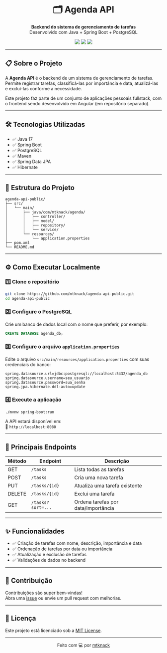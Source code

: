 <h1 align="center">🗂️ Agenda API</h1>

<p align="center">
  <strong>Backend do sistema de gerenciamento de tarefas</strong><br>
  Desenvolvido com Java + Spring Boot + PostgreSQL
</p>

<p align="center">
  <img src="https://img.shields.io/badge/Java-17-red?style=for-the-badge&logo=java&logoColor=white" />
  <img src="https://img.shields.io/badge/Spring_Boot-3.1.0-green?style=for-the-badge&logo=springboot" />
  <img src="https://img.shields.io/badge/PostgreSQL-15-blue?style=for-the-badge&logo=postgresql&logoColor=white" />
</p>

---

## 📋 Sobre o Projeto

A **Agenda API** é o backend de um sistema de gerenciamento de tarefas. Permite registrar tarefas, classificá-las por importância e data, atualizá-las e excluí-las conforme a necessidade.

Este projeto faz parte de um conjunto de aplicações pessoais fullstack, com o frontend sendo desenvolvido em Angular (em repositório separado).

---

## 🛠️ Tecnologias Utilizadas

- ✅ Java 17
- ✅ Spring Boot
- ✅ PostgreSQL
- ✅ Maven
- ✅ Spring Data JPA
- ✅ Hibernate

---

## 📁 Estrutura do Projeto

```
agenda-api-public/
├── src/
│   └── main/
│       ├── java/com/mtknack/agenda/
│       │   ├── controller/
│       │   ├── model/
│       │   ├── repository/
│       │   └── service/
│       └── resources/
│           └── application.properties
├── pom.xml
└── README.md
```

---

## ⚙️ Como Executar Localmente

### 1️⃣ Clone o repositório

```bash
git clone https://github.com/mtknack/agenda-api-public.git
cd agenda-api-public
```

### 2️⃣ Configure o PostgreSQL

Crie um banco de dados local com o nome que preferir, por exemplo:

```sql
CREATE DATABASE agenda_db;
```

### 3️⃣ Configure o arquivo `application.properties`

Edite o arquivo `src/main/resources/application.properties` com suas credenciais do banco:

```properties
spring.datasource.url=jdbc:postgresql://localhost:5432/agenda_db
spring.datasource.username=seu_usuario
spring.datasource.password=sua_senha
spring.jpa.hibernate.ddl-auto=update
```

### 4️⃣ Execute a aplicação

```bash
./mvnw spring-boot:run
```

A API estará disponível em:  
📍 `http://localhost:8080`

---

## 🔗 Principais Endpoints

| Método | Endpoint         | Descrição                          |
|--------|------------------|------------------------------------|
| GET    | `/tasks`         | Lista todas as tarefas             |
| POST   | `/tasks`         | Cria uma nova tarefa               |
| PUT    | `/tasks/{id}`    | Atualiza uma tarefa existente      |
| DELETE | `/tasks/{id}`    | Exclui uma tarefa                  |
| GET    | `/tasks?sort=...`| Ordena tarefas por data/importância |

---

## ✨ Funcionalidades

- ✅ Criação de tarefas com nome, descrição, importância e data
- ✅ Ordenação de tarefas por data ou importância
- ✅ Atualização e exclusão de tarefas
- ✅ Validações de dados no backend

---

## 💬 Contribuição

Contribuições são super bem-vindas!  
Abra uma [issue](https://github.com/mtknack/agenda-api-public/issues) ou envie um pull request com melhorias.  

---

## 🧾 Licença

Este projeto está licenciado sob a [MIT License](LICENSE).

---

<p align="center">
  Feito com 💻 por <a href="https://github.com/mtknack">mtknack</a>
</p>
